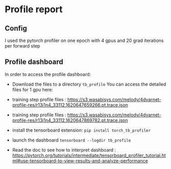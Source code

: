 # Profile report

## Config

I used the pytorch profiler on one epoch with 4 gpus and 20 grad iterations per forward step

## Profile dashboard

In order to access the profile dashboard:

- Download the files to a directory `tb_profile`
  You can access the detailed files for 1 gpu here:
- training step profile
  files : https://s3.wasabisys.com/melody/4dvarnet-profile-res/r13i1n4_33112.1620647659266.pt.trace.json
- training step profile
  files : https://s3.wasabisys.com/melody/4dvarnet-profile-res/r13i1n4_33112.1620647869782.pt.trace.json

- install the tensorboard extension:
  `pip install torch_tb_profiler`

- launch the dashboard
  `tensorboard --logdir tb_profile`

- Read the doc to see how to interpret
  dashboard : https://pytorch.org/tutorials/intermediate/tensorboard_profiler_tutorial.html#use-tensorboard-to-view-results-and-analyze-performance

